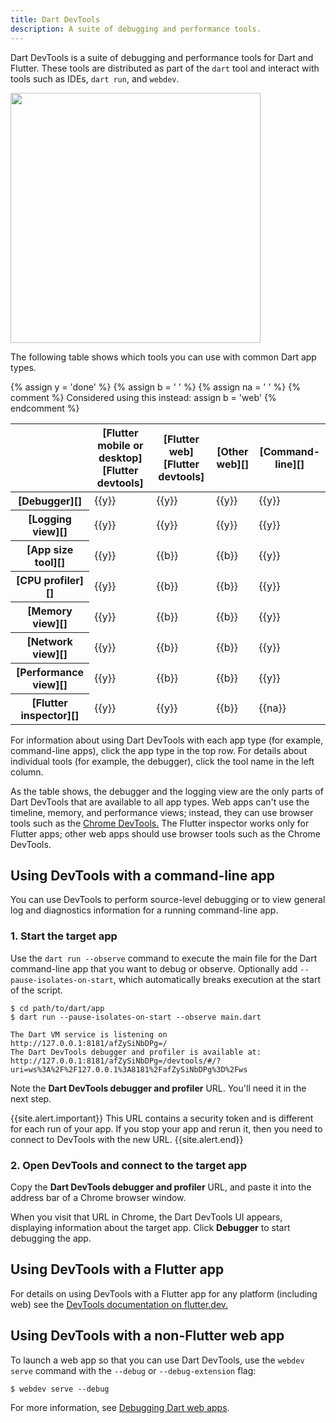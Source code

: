 ```yaml
---
title: Dart DevTools
description: A suite of debugging and performance tools.
---
```


Dart DevTools is a suite of debugging and performance tools
for Dart and Flutter.
These tools are distributed as part of the `dart` tool
and interact with tools such as IDEs, `dart run`, and `webdev`.

<img src="//tools/dart-devtools/DevTools.png" width="400">

The following table shows which tools
you can use with common Dart app types.

{% assign y = '<span class="material-icons" title="supported">done</span>' %}
{% assign b = '&nbsp;' %}
{% assign na = '&nbsp;' %}
{% comment %}
  Considered using this instead:
  assign b = '<span class="material-icons" title="use browser tools instead">web</span>'
{% endcomment %}

<div class="table-wrapper" markdown="1">
<table class="table table-striped" markdown="1">
  <thead>
    <tr markdown="1">
      <th>&nbsp;</th>
      <th scope="col" markdown="1">[Flutter mobile or desktop][Flutter devtools]</th>
      <th scope="col" markdown="1">[Flutter web][Flutter devtools]</th>
      <th scope="col" markdown="1">[Other web][]</th>
      <th scope="col" markdown="1">[Command-line][]</th>
    </tr>
  </thead>
  <tbody>
    <tr>
      <th scope="row" markdown="1">[Debugger][]</th>
      <td>{{y}}</td> <!-- fma -->
      <td>{{y}}</td> <!-- fwa -->
      <td>{{y}}</td> <!-- owa -->
      <td>{{y}}</td> <!-- cla -->
    </tr>
    <tr>
      <th scope="row" markdown="1">[Logging view][]</th>
      <td>{{y}}</td> <!-- fma -->
      <td>{{y}}</td> <!-- fwa -->
      <td>{{y}}</td> <!-- owa -->
      <td>{{y}}</td> <!-- cla -->
    </tr>
    <tr>
      <th scope="row" markdown="1">[App size tool][]</th>
      <td>{{y}}</td> <!-- fma -->
      <td>{{b}}</td> <!-- fwa -->
      <td>{{b}}</td> <!-- owa -->
      <td>{{y}}</td> <!-- cla -->
    </tr>
    <tr>
      <th scope="row" markdown="1">[CPU profiler][]</th>
      <td>{{y}}</td> <!-- fma -->
      <td>{{b}}</td> <!-- fwa -->
      <td>{{b}}</td> <!-- owa -->
      <td>{{y}}</td> <!-- cla -->
    </tr>
    <tr>
      <th scope="row" markdown="1">[Memory view][]</th>
      <td>{{y}}</td> <!-- fma -->
      <td>{{b}}</td> <!-- fwa -->
      <td>{{b}}</td> <!-- owa -->
      <td>{{y}}</td> <!-- cla -->
    </tr>
    <tr>
      <th scope="row" markdown="1">[Network view][]</th>
      <td>{{y}}</td> <!-- fma -->
      <td>{{b}}</td> <!-- fwa -->
      <td>{{b}}</td> <!-- owa -->
      <td>{{y}}</td> <!-- cla -->
    </tr>
    <tr>
      <th scope="row" markdown="1">[Performance view][]</th>
      <td>{{y}}</td> <!-- fma -->
      <td>{{b}}</td> <!-- fwa -->
      <td>{{b}}</td> <!-- owa -->
      <td>{{y}}</td> <!-- cla -->
    </tr>
    <tr>
      <th scope="row" markdown="1">[Flutter inspector][]</th>
      <td>{{y}}</td> <!-- fma -->
      <td>{{y}}</td> <!-- fwa -->
      <td>{{b}}</td> <!-- owa -->
      <td>{{na}}</td> <!-- cla -->
    </tr>
  </tbody>
</table>
</div>

For information about using Dart DevTools with each app type
(for example, command-line apps),
click the app type in the top row.
For details about individual tools
(for example, the debugger),
click the tool name in the left column.

As the table shows, the debugger and the logging view
are the only parts of Dart DevTools that are available to all app types.
Web apps can't use the timeline, memory, and performance views;
instead, they can use browser tools such as the [Chrome DevTools.][]
The Flutter inspector works only for Flutter apps;
other web apps should use browser tools such as the Chrome DevTools.


## Using DevTools with a command-line app

You can use DevTools to perform source-level debugging 
or to view general log and diagnostics information
for a running command-line app.


### 1. Start the target app

Use the `dart run --observe` command to execute the main file
for the Dart command-line app that you want to debug or observe.
Optionally add `--pause-isolates-on-start`,
which automatically breaks execution at the start of the script.

```terminal
$ cd path/to/dart/app
$ dart run --pause-isolates-on-start --observe main.dart

The Dart VM service is listening on http://127.0.0.1:8181/afZySiNbDPg=/
The Dart DevTools debugger and profiler is available at: http://127.0.0.1:8181/afZySiNbDPg=/devtools/#/?uri=ws%3A%2F%2F127.0.0.1%3A8181%2FafZySiNbDPg%3D%2Fws
```

Note the **Dart DevTools debugger and profiler** URL.
You'll need it in the next step.

{{site.alert.important}}
  This URL contains a security token and
  is different for each run of your app.
  If you stop your app and rerun it,
  then you need to connect to DevTools with the new URL.
{{site.alert.end}}

### 2. Open DevTools and connect to the target app

Copy the **Dart DevTools debugger and profiler** URL,
and paste it into the address bar of a Chrome browser window.

When you visit that URL in Chrome,
the Dart DevTools UI appears,
displaying information about the target app.
Click **Debugger** to start debugging the app.


## Using DevTools with a Flutter app

For details on using DevTools with a Flutter app for any platform
(including web) see the
[DevTools documentation on flutter.dev.][Flutter devtools]


## Using DevTools with a non-Flutter web app

To launch a web app so that you can use Dart DevTools,
use the `webdev serve` command with the `--debug` or `--debug-extension` flag:

```terminal
$ webdev serve --debug
```

For more information, see [Debugging Dart web apps][].

[App size tool]: {{site.flutter-docs}}/development/tools/devtools/app-size
[Chrome DevTools.]: https://developer.chrome.com/docs/devtools/
[Command-line]: #using-devtools-with-a-command-line-app
[CPU profiler]: {{site.flutter-docs}}/development/tools/devtools/cpu-profiler
[Debugger]: {{site.flutter-docs}}/development/tools/devtools/debugger
[Debugging Dart web apps]: /web/debugging
[Flutter inspector]: {{site.flutter-docs}}/development/tools/devtools/inspector
[Flutter devtools]: {{site.flutter-docs}}/development/tools/devtools/overview
[Logging view]: {{site.flutter-docs}}/development/tools/devtools/logging
[Memory view]: {{site.flutter-docs}}/development/tools/devtools/memory
[Network view]: {{site.flutter-docs}}/development/tools/devtools/network
[Other web]: #using-devtools-with-a-non-flutter-web-app
[Performance view]: {{site.flutter-docs}}/development/tools/devtools/performance
[Timeline view]: {{site.flutter-docs}}/development/tools/devtools/timeline
